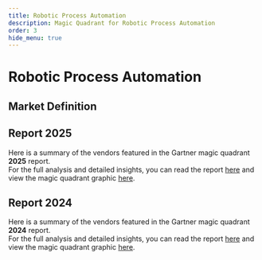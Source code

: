 ```yaml
---
title: Robotic Process Automation
description: Magic Quadrant for Robotic Process Automation
order: 3
hide_menu: true
---
```


# Robotic Process Automation

## Market Definition

## Report 2025

Here is a summary of the vendors featured in the Gartner magic quadrant **2025** report. <br/>For the full analysis and detailed insights, you can read the report
<a href="/docs/2025/robotic-process-automation.pdf" target="_blank" rel="noopener noreferrer">here</a>
and view the magic quadrant graphic
<a href="/docs/2025/robotic-process-automation.png" target="_blank" rel="noopener noreferrer">here</a>.

## Report 2024

Here is a summary of the vendors featured in the Gartner magic quadrant **2024** report. <br/>For the full analysis and detailed insights, you can read the report
<a href="/docs/2024/robotic-process-automation.pdf" target="_blank" rel="noopener noreferrer">here</a>
and view the magic quadrant graphic
<a href="/docs/2024/robotic-process-automation.png" target="_blank" rel="noopener noreferrer">here</a>.
